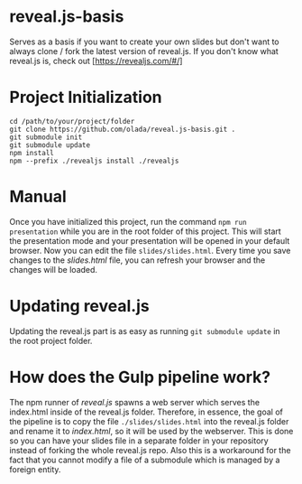 # reveal.js-basis
Serves as a basis if you want to create your own slides but don't want 
to always clone / fork the latest version of reveal.js.
If you don't know what reveal.js is, check out [https://revealjs.com/#/]

# Project Initialization

```
cd /path/to/your/project/folder
git clone https://github.com/olada/reveal.js-basis.git .
git submodule init
git submodule update
npm install
npm --prefix ./revealjs install ./revealjs
```

# Manual
Once you have initialized this project, run the command `npm run presentation` 
while you are in the root folder of this project. This will start the
presentation mode and your presentation will be opened in your default
browser.
Now you can edit the file `slides/slides.html`. Every time you save changes
to the _slides.html_ file, you can refresh your browser and the changes will
be loaded.

# Updating reveal.js
Updating the reveal.js part is as easy as running `git submodule update` in
the root project folder.

# How does the Gulp pipeline work?
The npm runner of _reveal.js_ spawns a web server which serves the index.html
inside of the reveal.js folder. Therefore, in essence, the goal of the pipeline 
is to copy the file `./slides/slides.html` into the reveal.js folder and
rename it to _index.html_, so it will be used by the webserver.
This is done so you can have your slides file in a separate folder in
your repository instead of forking the whole reveal.js repo. Also this is
a workaround for the fact that you cannot modify a file of a 
submodule which is managed by a foreign entity.
